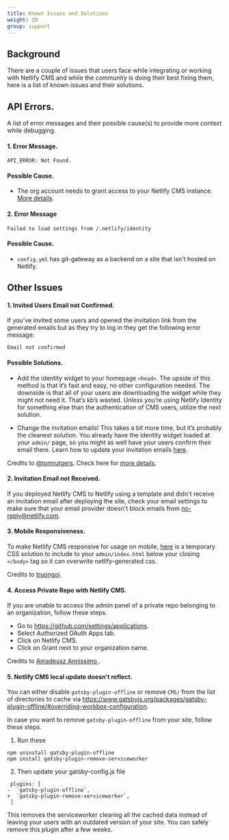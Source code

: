 ```yaml
---
title: Known Issues and Solutions
weight: 20
group: support
---
```


## Background

There are a couple of issues that users face while integrating or working with Netlify CMS and while the community is doing their best fixing them, here is a list of known issues and their solutions.

## API Errors.

A list of error messages and their possible cause(s) to provide more context while debugging.

#### 1. Error Message.

```
API_ERROR: Not Found.
```

#### Possible Cause.

- The org account needs to grant access to your Netlify CMS instance. [More details](https://help.github.com/en/github/setting-up-and-managing-your-github-user-account/requesting-organization-approval-for-oauth-apps).

#### 2. Error Message

```
Failed to load settings from /.netlify/identity
```

#### Possible Cause.

- `config.yml` has git-gateway as a backend on a site that isn't hosted on Netlify.

## Other Issues

#### 1. Invited Users Email not Confirmed.

If you’ve invited some users and opened the invitation link from the generated emails but as they try to log in they get the following error message:

```
Email not confirmed
```

#### Possible Solutions.

- Add the identity widget to your homepage `<head>`. The upside of this method is that it’s fast and easy, no other configuration needed. The downside is that all of your users are downloading the widget while they might not need it. That’s kb’s wasted. Unless you’re using Netlify Identity for something else than the authentication of CMS users, utilize the next solution.

- Change the invitation emails! This takes a bit more time, but it’s probably the cleanest solution. You already have the identity widget loaded at your `admin/` page, so you might as well have your users confirm their email there. Learn how to update your invitation emails [here](https://docs.netlify.com/visitor-access/identity/identity-generated-emails/#email-templates).

Credits to [@tomrutgers](https://github.com/tomrutgers). Check here for [more details](https://community.netlify.com/t/common-issue-netlify-cms-git-gateway-email-not-confirmed/10690).

#### 2. Invitation Email not Received.

If you deployed Netlify CMS to Netlify using a template and didn't receive an invitation email after deploying the site, check your email settings to make sure that your email provider doesn't block emails from no-reply@netlify.com.

#### 3. Mobile Responsiveness.

To make Netlify CMS responsive for usage on mobile, [here](https://gist.github.com/lilpolymath/51082130d316df3a938648569077c933) is a temporary CSS solution to include to your `admin/index.html` below your closing `</body>` tag so it can overwrite netlify-generated css.

Credits to [truongoi](https://github.com/truongoi).


#### 4. Access Private Repo with Netlify CMS.
If you are unable to access the admin panel of a private repo belonging to an organization, follow these steps.
- Go to https://github.com/settings/applications.
- Select Authorized OAuth Apps tab.
- Click on Netlify CMS.
- Click on Grant next to your organization name.

Credits to [Amadeusz Annissimo ](https://github.com/amadeann).

#### 5. Netlify CMS local update doesn't reflect.
You can either disable `gatsby-plugin-offline` or remove `CMS/` from the list of directories to cache via https://www.gatsbyjs.org/packages/gatsby-plugin-offline/#overriding-workbox-configuration.
 
In case you want to remove `gatsby-plugin-offline` from your site, follow these steps.
1. Run these
```
npm uninstall gatsby-plugin-offline
npm install gatsby-plugin-remove-serviceworker
```
2. Then update your gatsby-config.js file
```
 plugins: [
-  `gatsby-plugin-offline`,
+  `gatsby-plugin-remove-serviceworker`,
 ]
```

This removes the serviceworker clearing all the cached data instead of leaving your users with an outdated version of your site. You can safely remove this plugin after a few weeks.